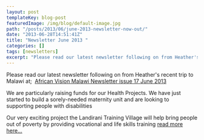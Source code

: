```yaml
---
layout: post
templateKey: blog-post
featuredImage: /img/blog/default-image.jpg
path: "/posts/2013/06/june-2013-newsletter-now-out/"
date: "2013-06-28T14:51:41Z"
title: "Newsletter June 2013 "
categories: []
tags: [newsletters]
excerpt: "Please read our latest newsletter following on from Heather's recent trip to Malawi at;  African Vi..."
---
```


Please read our latest newsletter following on from Heather's recent trip to Malawi at;  [African Vision Malawi Newsletter issue 17 June 2013](https://f000.backblazeb2.com/file/avm-wp-uploads/2013/06/African-Vision-Malawi-Newsletter-issue-17-June-2013.pdf "June 2013 Newsletter")

We are particularly raising funds for our Health Projects. We have just started to build a sorely-needed maternity unit and are looking to supporting people with disabilities

Our very exciting project the Landirani Training Village will help bring people out of poverty by providing vocational and life skills training [read more here...](https://www.africanvision.org.uk/projects/landirani-training-village/)